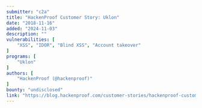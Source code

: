 ```yaml
---
submitter: "c2a"
title: "HackenProof Customer Story: Uklon"
date: "2018-11-16"
added: "2024-11-03"
description: ""
vulnerabilities: [
    "XSS", "IDOR", "Blind XSS", "Account takeover"
]
programs: [
    "Uklon"
]
authors: [
    "HackenProof (@hackenproof)"
]
bounty: "undisclosed"
link: "https://blog.hackenproof.com/customer-stories/hackenproof-customer-story-uklon/"
---
```




